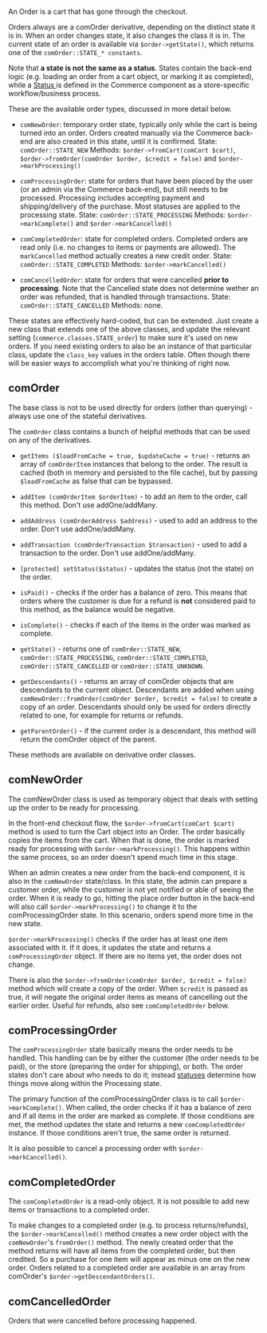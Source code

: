 An Order is a cart that has gone through the checkout. 

Orders always are a comOrder derivative, depending on the distinct state it is in. When an order changes state, it also changes the class it is in. The current state of an order is available via `$order->getState()`, which returns one of the `comOrder::STATE_* constants`.

Note that **a state is not the same as a status**. States contain the back-end logic (e.g. loading an order from a cart object, or marking it as completed), while a [Status ](../Statuses)is defined in the Commerce component as a store-specific workflow/business process.

These are the available order types, discussed in more detail below.

- `comNewOrder`: temporary order state, typically only while the cart is being turned into an order. Orders created manually via the Commerce back-end are also created in this state, until it is confirmed.
State: `comOrder::STATE_NEW`
Methods: `$order->fromCart(comCart $cart)`, `$order->fromOrder(comOrder $order, $credit = false)` and `$order->markProcessing()`

- `comProcessingOrder`: state for orders that have been placed by the user (or an admin via the Commerce back-end), but still needs to be processed. Processing includes accepting payment and shipping/delivery of the purchase. Most statuses are applied to the processing state.
State: `comOrder::STATE_PROCESSING`
Methods: `$order->markComplete()` and `$order->markCancelled()`

- `comCompletedOrder`: state for completed orders. Completed orders are read only (i.e. no changes to items or payments are allowed). The `markCancelled` method actually creates a new credit order. 
State: `comOrder::STATE_COMPLETED`
Methods: `$order->markCancelled()`

- `comCancelledOrder`: state for orders that were cancelled **prior to processing**. Note that the Cancelled state does not determine wether an order was refunded, that is handled through transactions. 
State: `comOrder::STATE_CANCELLED`
Methods: none.

These states are effectively hard-coded, but can be extended. Just create a new class that extends one of the above classes, and update the relevant setting (`commerce.classes.STATE_order`) to make sure it's used on new orders. If you need existing orders to also be an instance of that particular class, update the `class_key` values in the orders table. Often though there will be easier ways to accomplish what you're thinking of right now. 

## comOrder
The base class is not to be used directly for orders (other than querying) - always use one of the stateful derivatives.

The `comOrder` class contains a bunch of helpful methods that can be used on any of the derivatives.

- `getItems ($loadFromCache = true, $updateCache = true)` - returns an array of `comOrderItem` instances that belong to the order. The result is cached (both in memory and persisted to the file cache), but by passing `$loadFromCache` as false that can be bypassed. 

- `addItem (comOrderItem $orderItem)` - to add an item to the order, call this method. Don't use addOne/addMany.

- `addAddress (comOrderAddress $address)` - used to add an address to the order. Don't use addOne/addMany.

- `addTransaction (comOrderTransaction $transaction)` - used to add a transaction to the order. Don't use addOne/addMany.

- `[protected] setStatus($status)` - updates the status (not the state) on the order.

- `isPaid()` - checks if the order has a balance of zero. This means that orders where the customer is due for a refund is **not** considered paid to this method, as the balance would be negative.

- `isComplete()` - checks if each of the items in the order was marked as complete.

- `getState()` - returns one of `comOrder::STATE_NEW`, `comOrder::STATE_PROCESSING`, `comOrder::STATE_COMPLETED`, `comOrder::STATE_CANCELLED` or `comOrder::STATE_UNKNOWN`.

- `getDescendants()` - returns an array of comOrder objects that are descendants to the current object. Descendants are added when using `comNewOrder::fromOrder(comOrder $order, $credit = false)` to create a copy of an order. Descendants should only be used for orders directly related to one, for example for returns or refunds.

- `getParentOrder()` - if the current order is a descendant, this method will return the comOrder object of the parent.

These methods are available on derivative order classes.

## comNewOrder

The comNewOrder class is used as temporary object that deals with setting up the order to be ready for processing.

In the front-end checkout flow, the `$order->fromCart(comCart $cart)` method is used to turn the Cart object into an Order. The order basically copies the items from the cart. When that is done, the order is marked ready for processing with `$order->markProcessing()`. This happens within the same process, so an order doesn't spend much time in this stage.

When an admin creates a new order from the back-end component, it is also in the `comNewOrder` state/class. In this state, the admin can prepare a customer order, while the customer is not yet notified or able of seeing the order. When it is ready to go, hitting the place order button in the back-end will also call `$order->markProcessing()` to change it to the comProcessingOrder state. In this scenario, orders spend more time in the new state. 

`$order->markProcessing()` checks if the order has at least one item associated with it. If it does, it updates the state and returns a `comProcessingOrder` object. If there are no items yet, the order does not change.

There is also the `$order->fromOrder(comOrder $order, $credit = false)` method which will create a copy of the order. When `$credit` is passed as true, it will negate the original order items as means of cancelling out the earlier order. Useful for refunds, also see `comCompletedOrder` below.

## comProcessingOrder
The `comProcessingOrder` state basically means the order needs to be handled. This handling can be by either the customer (the order needs to be paid), or the store (preparing the order for shipping), or both. The order states don't care about who needs to do it; instead [statuses](../Statuses) determine how things move along within the Processing state.

The primary function of the comProcessingOrder class is to call `$order->markComplete()`. When called, the order checks if it has a balance of zero and if all items in the order are marked as complete. If those conditions are met, the method updates the state and returns a new `comCompletedOrder` instance. If those conditions aren't true, the same order is returned.

It is also possible to cancel a processing order with `$order->markCancelled()`.

## comCompletedOrder
The `comCompletedOrder` is a read-only object. It is not possible to add new items or transactions to a completed order.

To make changes to a completed order (e.g. to process returns/refunds), the `$order->markCancelled()` method creates a new order object with the `comNewOrder`'s `fromOrder()` method. The newly created order that the method returns will have all items from the completed order, but then credited. So a purchase for one item will appear as minus one on the new order. Orders related to a completed order are available in an array from comOrder's `$order->getDescendantOrders()`.

## comCancelledOrder
Orders that were cancelled before processing happened.
